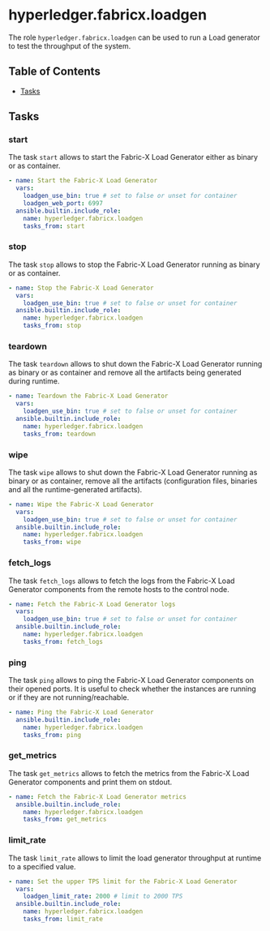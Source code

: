 # hyperledger.fabricx.loadgen

The role `hyperledger.fabricx.loadgen` can be used to run a Load generator to test the throughput of the system.

## Table of Contents <!-- omit in toc -->

- [Tasks](#tasks)

## Tasks

### start

The task `start` allows to start the Fabric-X Load Generator either as binary or as container.

```yaml
- name: Start the Fabric-X Load Generator
  vars:
    loadgen_use_bin: true # set to false or unset for container
    loadgen_web_port: 6997
  ansible.builtin.include_role:
    name: hyperledger.fabricx.loadgen
    tasks_from: start
```

### stop

The task `stop` allows to stop the Fabric-X Load Generator running as binary or as container.

```yaml
- name: Stop the Fabric-X Load Generator
  vars:
    loadgen_use_bin: true # set to false or unset for container
  ansible.builtin.include_role:
    name: hyperledger.fabricx.loadgen
    tasks_from: stop
```

### teardown

The task `teardown` allows to shut down the Fabric-X Load Generator running as binary or as container and remove all the artifacts being generated during runtime.

```yaml
- name: Teardown the Fabric-X Load Generator
  vars:
    loadgen_use_bin: true # set to false or unset for container
  ansible.builtin.include_role:
    name: hyperledger.fabricx.loadgen
    tasks_from: teardown
```

### wipe

The task `wipe` allows to shut down the Fabric-X Load Generator running as binary or as container, remove all the artifacts (configuration files, binaries and all the runtime-generated artifacts).

```yaml
- name: Wipe the Fabric-X Load Generator
  vars:
    loadgen_use_bin: true # set to false or unset for container
  ansible.builtin.include_role:
    name: hyperledger.fabricx.loadgen
    tasks_from: wipe
```

### fetch_logs

The task `fetch_logs` allows to fetch the logs from the Fabric-X Load Generator components from the remote hosts to the control node.

```yaml
- name: Fetch the Fabric-X Load Generator logs
  vars:
    loadgen_use_bin: true # set to false or unset for container
  ansible.builtin.include_role:
    name: hyperledger.fabricx.loadgen
    tasks_from: fetch_logs
```

### ping

The task `ping` allows to ping the Fabric-X Load Generator components on their opened ports. It is useful to check whether the instances are running or if they are not running/reachable.

```yaml
- name: Ping the Fabric-X Load Generator
  ansible.builtin.include_role:
    name: hyperledger.fabricx.loadgen
    tasks_from: ping
```

### get_metrics

The task `get_metrics` allows to fetch the metrics from the Fabric-X Load Generator components and print them on stdout.

```yaml
- name: Fetch the Fabric-X Load Generator metrics
  ansible.builtin.include_role:
    name: hyperledger.fabricx.loadgen
    tasks_from: get_metrics
```

### limit_rate

The task `limit_rate` allows to limit the load generator throughput at runtime to a specified value.

```yaml
- name: Set the upper TPS limit for the Fabric-X Load Generator
  vars:
    loadgen_limit_rate: 2000 # limit to 2000 TPS
  ansible.builtin.include_role:
    name: hyperledger.fabricx.loadgen
    tasks_from: limit_rate
```
